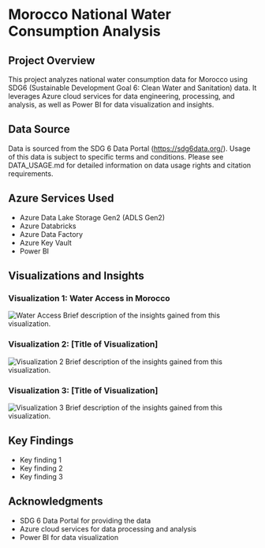 # Morocco National Water Consumption Analysis

## Project Overview
This project analyzes national water consumption data for Morocco using SDG6 (Sustainable Development Goal 6: Clean Water and Sanitation) data. It leverages Azure cloud services for data engineering, processing, and analysis, as well as Power BI for data visualization and insights.

## Data Source
Data is sourced from the SDG 6 Data Portal (https://sdg6data.org/). Usage of this data is subject to specific terms and conditions. Please see DATA_USAGE.md for detailed information on data usage rights and citation requirements.

## Azure Services Used
- Azure Data Lake Storage Gen2 (ADLS Gen2)
- Azure Databricks
- Azure Data Factory
- Azure Key Vault
- Power BI

## Visualizations and Insights

### Visualization 1: Water Access in Morocco
![Water Access](assests/water.gif)
Brief description of the insights gained from this visualization.

### Visualization 2: [Title of Visualization]
![Visualization 2](path/to/visualization2.gif)
Brief description of the insights gained from this visualization.

### Visualization 3: [Title of Visualization]
![Visualization 3](path/to/visualization3.png)
Brief description of the insights gained from this visualization.

## Key Findings
- Key finding 1
- Key finding 2
- Key finding 3

## Acknowledgments
- SDG 6 Data Portal for providing the data
- Azure cloud services for data processing and analysis
- Power BI for data visualization
